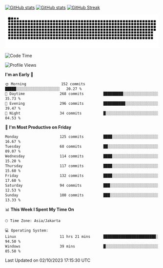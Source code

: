 [![GitHub stats](https://github-readme-stats.vercel.app/api?username=aurelioklv&card_width=500&show_icons=true&rank_icon=github&theme=solarized-dark#gh-dark-mode-only)](https://github.com/anuraghazra/github-readme-stats#gh-dark-mode-only)
[![GitHub stats](https://github-readme-stats.vercel.app/api?username=aurelioklv&card_width=500&show_icons=true&rank_icon=github&theme=buefy#gh-light-mode-only)](https://github.com/anuraghazra/github-readme-stats#gh-light-mode-only)
[![GitHub Streak](https://streak-stats.demolab.com/?user=aurelioklv&card_width=336&theme=solarized-dark)](https://git.io/streak-stats)

<picture>
  <source media="(prefers-color-scheme: dark)" srcset="https://raw.githubusercontent.com/aurelioklv/aurelioklv/snake-output/github-contribution-grid-snake-dark.svg">
  <source media="(prefers-color-scheme: light)" srcset="https://raw.githubusercontent.com/aurelioklv/aurelioklv/snake-output/github-contribution-grid-snake.svg">
  <img alt="github contribution grid snake animation" src="https://raw.githubusercontent.com/aurelioklv/aurelioklv/snake-output/github-contribution-grid-snake.svg">
</picture>

<!--START_SECTION:waka-->
![Code Time](http://img.shields.io/badge/Code%20Time-164%20hrs%2034%20mins-blue)

![Profile Views](http://img.shields.io/badge/Profile%20Views-14-blue)

**I'm an Early 🐤** 

```text
🌞 Morning                152 commits         █████░░░░░░░░░░░░░░░░░░░░   20.27 % 
🌆 Daytime                268 commits         █████████░░░░░░░░░░░░░░░░   35.73 % 
🌃 Evening                296 commits         ██████████░░░░░░░░░░░░░░░   39.47 % 
🌙 Night                  34 commits          █░░░░░░░░░░░░░░░░░░░░░░░░   04.53 % 
```
📅 **I'm Most Productive on Friday** 

```text
Monday                   125 commits         ████░░░░░░░░░░░░░░░░░░░░░   16.67 % 
Tuesday                  68 commits          ██░░░░░░░░░░░░░░░░░░░░░░░   09.07 % 
Wednesday                114 commits         ████░░░░░░░░░░░░░░░░░░░░░   15.20 % 
Thursday                 117 commits         ████░░░░░░░░░░░░░░░░░░░░░   15.60 % 
Friday                   132 commits         ████░░░░░░░░░░░░░░░░░░░░░   17.60 % 
Saturday                 94 commits          ███░░░░░░░░░░░░░░░░░░░░░░   12.53 % 
Sunday                   100 commits         ███░░░░░░░░░░░░░░░░░░░░░░   13.33 % 
```


📊 **This Week I Spent My Time On** 

```text
🕑︎ Time Zone: Asia/Jakarta

💻 Operating System: 
Linux                    11 hrs 21 mins      ████████████████████████░   94.50 % 
Windows                  39 mins             █░░░░░░░░░░░░░░░░░░░░░░░░   05.50 % 
```


 Last Updated on 02/10/2023 17:15:30 UTC
<!--END_SECTION:waka-->
